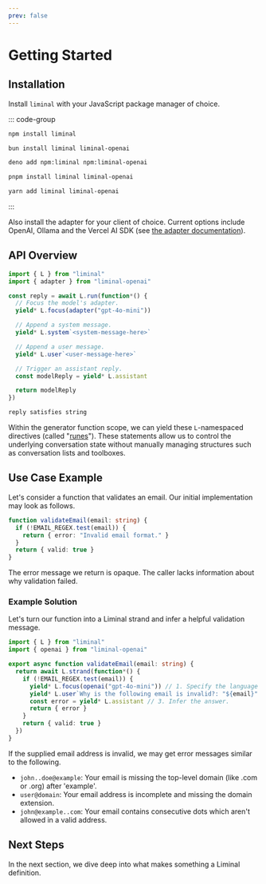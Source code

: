 ```yaml
---
prev: false
---
```


# Getting Started <Badge type="warning" text="beta" />

## Installation

Install `liminal` with your JavaScript package manager of choice.

::: code-group

```bash [npm]
npm install liminal
```

```bash [bun]
bun install liminal liminal-openai
```

```bash [deno]
deno add npm:liminal npm:liminal-openai
```

```bash [pnpm]
pnpm install liminal liminal-openai
```

```bash [yarn]
yarn add liminal liminal-openai
```

:::

Also install the adapter for your client of choice. Current options include
OpenAI, Ollama and the Vercel AI SDK (see
[the adapter documentation](./adapters.md)).

## API Overview

```ts
import { L } from "liminal"
import { adapter } from "liminal-openai"

const reply = await L.run(function*() {
  // Focus the model's adapter.
  yield* L.focus(adapter("gpt-4o-mini"))

  // Append a system message.
  yield* L.system`<system-message-here>`

  // Append a user message.
  yield* L.user`<user-message-here>`

  // Trigger an assistant reply.
  const modelReply = yield* L.assistant

  return modelReply
})

reply satisfies string
```

Within the generator function scope, we can yield these `L`-namespaced
directives (called "[runes](./strands.md#runes)"). These statements allow us to
control the underlying conversation state without manually managing structures
such as conversation lists and toolboxes.

## Use Case Example

Let's consider a function that validates an email. Our initial implementation
may look as follows.

```ts
function validateEmail(email: string) {
  if (!EMAIL_REGEX.test(email)) {
    return { error: "Invalid email format." }
  }
  return { valid: true }
}
```

The error message we return is opaque. The caller lacks information about why
validation failed.

### Example Solution

Let's turn our function into a Liminal strand and infer a helpful validation
message.

```ts {5,7-9}
import { L } from "liminal"
import { openai } from "liminal-openai"

export async function validateEmail(email: string) {
  return await L.strand(function*() {
    if (!EMAIL_REGEX.test(email)) {
      yield* L.focus(openai("gpt-4o-mini")) // 1. Specify the language model.
      yield* L.user`Why is the following email is invalid?: "${email}".` // 2. Ask a question.
      const error = yield* L.assistant // 3. Infer the answer.
      return { error }
    }
    return { valid: true }
  })
}
```

If the supplied email address is invalid, we may get error messages similar to
the following.

- `john..doe@example`: Your email is missing the top-level domain (like .com or
  .org) after 'example'.
- `user@domain`: Your email address is incomplete and missing the domain
  extension.
- `john@example..com`: Your email contains consecutive dots which aren't allowed
  in a valid address.

## Next Steps

In the next section, we dive deep into what makes something a Liminal
definition.
